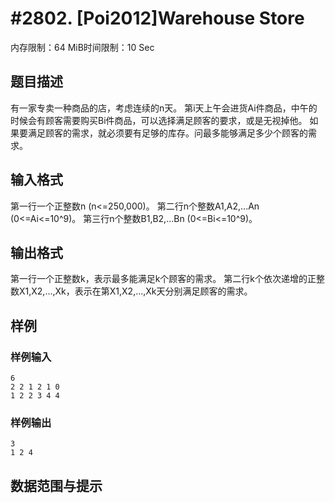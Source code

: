 # #2802. [Poi2012]Warehouse Store

内存限制：64 MiB时间限制：10 Sec

## 题目描述


有一家专卖一种商品的店，考虑连续的n天。
第i天上午会进货Ai件商品，中午的时候会有顾客需要购买Bi件商品，可以选择满足顾客的要求，或是无视掉他。
如果要满足顾客的需求，就必须要有足够的库存。问最多能够满足多少个顾客的需求。

## 输入格式

第一行一个正整数n (n<=250,000)。
第二行n个整数A1,A2,...An (0<=Ai<=10^9)。
第三行n个整数B1,B2,...Bn (0<=Bi<=10^9)。

## 输出格式

第一行一个正整数k，表示最多能满足k个顾客的需求。
第二行k个依次递增的正整数X1,X2,...,Xk，表示在第X1,X2,...,Xk天分别满足顾客的需求。

## 样例

### 样例输入

    
    6
    2 2 1 2 1 0
    1 2 2 3 4 4
    
    
    

### 样例输出

    
    3
    1 2 4
    
    

## 数据范围与提示
